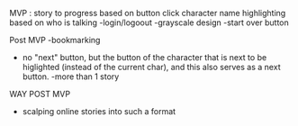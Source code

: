 MVP :
story to progress based on button click
character name highlighting based on who is talking
-login/logoout
-grayscale design
-start over button

Post MVP
-bookmarking
- no "next" button, but the button of the character that is next to be higlighted (instead of the current char), and this also serves as a next button. 
-more than 1 story 


WAY POST MVP
- scalping online stories into such a format 
